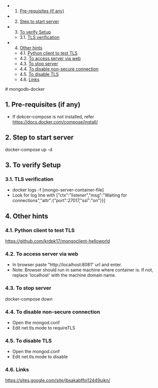 <!-- vscode-markdown-toc -->
* 1. [Pre-requisites (if any)](#Pre-requisitesifany)
* 2. [Step to start server](#Steptostartserver)
* 3. [To verify Setup](#ToverifySetup)
	* 3.1. [TLS verification](#TLSverification)
* 4. [Other hints](#Otherhints)
	* 4.1. [Python client to test TLS](#PythonclienttotestTLS)
	* 4.2. [To access server via web](#Toaccessserverviaweb)
	* 4.3. [To stop server](#Tostopserver)
	* 4.4. [To disable non-secure connection](#Todisablenon-secureconnection)
	* 4.5. [To disable TLS](#TodisableTLS)
	* 4.6. [Links](#Links)

<!-- vscode-markdown-toc-config
	numbering=true
	autoSave=true
	/vscode-markdown-toc-config -->
<!-- /vscode-markdown-toc --># mongodb-docker
 
##  1. <a name='Pre-requisitesifany'></a>Pre-requisites (if any)
* If dokcer-compose is not installed, refer https://docs.docker.com/compose/install/

##  2. <a name='Steptostartserver'></a>Step to start server

docker-compose up -d

##  3. <a name='ToverifySetup'></a>To verify Setup

###  3.1. <a name='TLSverification'></a>TLS verification
* docker logs -f [mongo-server-container-file]
* Look for log line with ["ctx":"listener","msg":"Waiting for connections","attr":{"port":27017,"ssl":"on"}}]


##  4. <a name='Otherhints'></a>Other hints

###  4.1. <a name='PythonclienttotestTLS'></a>Python client to test TLS
https://github.com/krdpk17/mongoclient-helloworld

###  4.2. <a name='Toaccessserverviaweb'></a>To access server via web
* In browser paste "http://localhost:8081" url and enter.  
* Note: Browser should run in same machine where container is. If not, replace 'localhost' with the machine domain name.

###  4.3. <a name='Tostopserver'></a>To stop server
docker-compose down

###  4.4. <a name='Todisablenon-secureconnection'></a>To disable non-secure connection
* Open the mongod.conf
* Edit net.tls.mode to requireTLS

###  4.5. <a name='TodisableTLS'></a>To disable TLS

* Open the mongod.conf
* Edit net.tls.mode to disable

###  4.6. <a name='Links'></a>Links
https://sites.google.com/site/jbsakabffoi12449ujkn/
